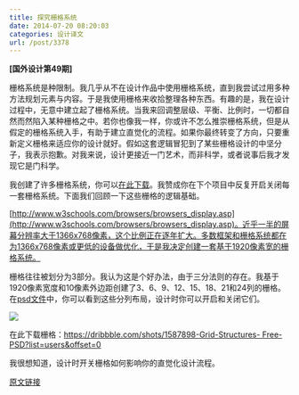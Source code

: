 ```yaml
---
title: 探究栅格系统
date: 2014-07-20 08:20:03
categories: 设计译文
url: /post/3378
---
```


**[国外设计第49期]**

栅格系统是种限制。我几乎从不在设计作品中使用栅格系统，直到我尝试过用多种方法规划元素与内容。于是我使用栅格来收拾整理各种东西。有趣的是，我在设计过程中，无意中建立起了栅格系统。当我来回调整层级、平衡、比例时，一切都自然而然陷入某种栅格之中。若你也像我一样，你或许不怎么推崇栅格系统，但是从假定的栅格系统入手，有助于建立直觉化的流程。如果你最终转变了方向，只要重新定义栅格来适应你的设计就好。假如这套逻辑冒犯到了某些栅格设计的中坚分子，我表示抱歉。对我来说，设计更接近一门艺术，而非科学，或者说事后我才发现它是门科学。

我创建了许多栅格系统，你可以[在此下载](https://dribbble.com/shots/1587898-Grid-Structures-Free-PSD?list=users&offset=0)。我赞成你在下个项目中反复开启关闭每一套栅格系统。下面我们回顾一下这些栅格的逻辑基础。

[http://www.w3schools.com/browsers/browsers_display.asp](http://www.w3schools.com/browsers/browsers_display.asp)。近乎一半的屏幕分辨率大于1366x768像素，这个比例正在逐年扩大。多数框架和栅格系统都在为1366x768像素或更低的设备做优化，于是我决定创建一套基于1920像素宽的栅格系统。

栅格往往被划分为3部分。我认为这是个好办法，由于三分法则的存在。我基于1920像素宽度和10像素外边距创建了3、6、9、12、15、18、21和24列的栅格。在[psd文件](https://dribbble.com/shots/1587898-Grid-Structures-Free-PSD?list=users&offset=0)中，你可以看到这些分列布局，设计时你可以开启和关闭它们。

![](http://qiniu.colacdn.com/img/posts/2014-07/07-20/1-4WD8tbuhzH7r5g8ywd3igA.jpeg)

在此下载栅格：[https://dribbble.com/shots/1587898-Grid-Structures- Free-PSD?list=users&offset=0](https://dribbble.com/shots/1587898-Grid-Structures-Free-PSD?list=users&offset=0)

我很想知道，设计时开关栅格如何影响你的直觉化设计流程。

[原文链接](https://medium.com/designed-thought/exploring-grid-structures-e2bf36728f4a)
